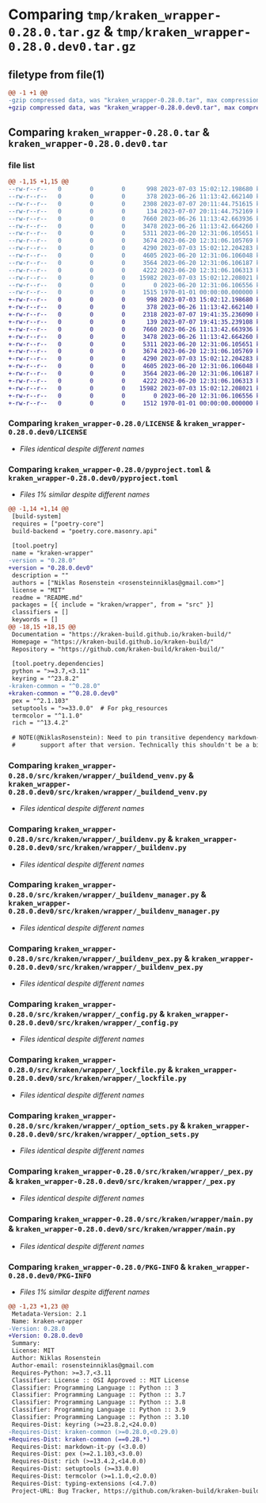 # Comparing `tmp/kraken_wrapper-0.28.0.tar.gz` & `tmp/kraken_wrapper-0.28.0.dev0.tar.gz`

## filetype from file(1)

```diff
@@ -1 +1 @@
-gzip compressed data, was "kraken_wrapper-0.28.0.tar", max compression
+gzip compressed data, was "kraken_wrapper-0.28.0.dev0.tar", max compression
```

## Comparing `kraken_wrapper-0.28.0.tar` & `kraken_wrapper-0.28.0.dev0.tar`

### file list

```diff
@@ -1,15 +1,15 @@
--rw-r--r--   0        0        0      998 2023-07-03 15:02:12.198680 kraken_wrapper-0.28.0/LICENSE
--rw-r--r--   0        0        0      378 2023-06-26 11:13:42.662140 kraken_wrapper-0.28.0/README.md
--rw-r--r--   0        0        0     2308 2023-07-07 20:11:44.751615 kraken_wrapper-0.28.0/pyproject.toml
--rw-r--r--   0        0        0      134 2023-07-07 20:11:44.752169 kraken_wrapper-0.28.0/src/kraken/wrapper/__init__.py
--rw-r--r--   0        0        0     7660 2023-06-26 11:13:42.663936 kraken_wrapper-0.28.0/src/kraken/wrapper/_buildend_venv.py
--rw-r--r--   0        0        0     3478 2023-06-26 11:13:42.664260 kraken_wrapper-0.28.0/src/kraken/wrapper/_buildenv.py
--rw-r--r--   0        0        0     5311 2023-06-20 12:31:06.105651 kraken_wrapper-0.28.0/src/kraken/wrapper/_buildenv_manager.py
--rw-r--r--   0        0        0     3674 2023-06-20 12:31:06.105769 kraken_wrapper-0.28.0/src/kraken/wrapper/_buildenv_pex.py
--rw-r--r--   0        0        0     4290 2023-07-03 15:02:12.204283 kraken_wrapper-0.28.0/src/kraken/wrapper/_config.py
--rw-r--r--   0        0        0     4605 2023-06-20 12:31:06.106048 kraken_wrapper-0.28.0/src/kraken/wrapper/_lockfile.py
--rw-r--r--   0        0        0     3564 2023-06-20 12:31:06.106187 kraken_wrapper-0.28.0/src/kraken/wrapper/_option_sets.py
--rw-r--r--   0        0        0     4222 2023-06-20 12:31:06.106313 kraken_wrapper-0.28.0/src/kraken/wrapper/_pex.py
--rw-r--r--   0        0        0    15982 2023-07-03 15:02:12.208021 kraken_wrapper-0.28.0/src/kraken/wrapper/main.py
--rw-r--r--   0        0        0        0 2023-06-20 12:31:06.106556 kraken_wrapper-0.28.0/src/kraken/wrapper/py.typed
--rw-r--r--   0        0        0     1515 1970-01-01 00:00:00.000000 kraken_wrapper-0.28.0/PKG-INFO
+-rw-r--r--   0        0        0      998 2023-07-03 15:02:12.198680 kraken_wrapper-0.28.0.dev0/LICENSE
+-rw-r--r--   0        0        0      378 2023-06-26 11:13:42.662140 kraken_wrapper-0.28.0.dev0/README.md
+-rw-r--r--   0        0        0     2318 2023-07-07 19:41:35.236090 kraken_wrapper-0.28.0.dev0/pyproject.toml
+-rw-r--r--   0        0        0      139 2023-07-07 19:41:35.239108 kraken_wrapper-0.28.0.dev0/src/kraken/wrapper/__init__.py
+-rw-r--r--   0        0        0     7660 2023-06-26 11:13:42.663936 kraken_wrapper-0.28.0.dev0/src/kraken/wrapper/_buildend_venv.py
+-rw-r--r--   0        0        0     3478 2023-06-26 11:13:42.664260 kraken_wrapper-0.28.0.dev0/src/kraken/wrapper/_buildenv.py
+-rw-r--r--   0        0        0     5311 2023-06-20 12:31:06.105651 kraken_wrapper-0.28.0.dev0/src/kraken/wrapper/_buildenv_manager.py
+-rw-r--r--   0        0        0     3674 2023-06-20 12:31:06.105769 kraken_wrapper-0.28.0.dev0/src/kraken/wrapper/_buildenv_pex.py
+-rw-r--r--   0        0        0     4290 2023-07-03 15:02:12.204283 kraken_wrapper-0.28.0.dev0/src/kraken/wrapper/_config.py
+-rw-r--r--   0        0        0     4605 2023-06-20 12:31:06.106048 kraken_wrapper-0.28.0.dev0/src/kraken/wrapper/_lockfile.py
+-rw-r--r--   0        0        0     3564 2023-06-20 12:31:06.106187 kraken_wrapper-0.28.0.dev0/src/kraken/wrapper/_option_sets.py
+-rw-r--r--   0        0        0     4222 2023-06-20 12:31:06.106313 kraken_wrapper-0.28.0.dev0/src/kraken/wrapper/_pex.py
+-rw-r--r--   0        0        0    15982 2023-07-03 15:02:12.208021 kraken_wrapper-0.28.0.dev0/src/kraken/wrapper/main.py
+-rw-r--r--   0        0        0        0 2023-06-20 12:31:06.106556 kraken_wrapper-0.28.0.dev0/src/kraken/wrapper/py.typed
+-rw-r--r--   0        0        0     1512 1970-01-01 00:00:00.000000 kraken_wrapper-0.28.0.dev0/PKG-INFO
```

### Comparing `kraken_wrapper-0.28.0/LICENSE` & `kraken_wrapper-0.28.0.dev0/LICENSE`

 * *Files identical despite different names*

### Comparing `kraken_wrapper-0.28.0/pyproject.toml` & `kraken_wrapper-0.28.0.dev0/pyproject.toml`

 * *Files 1% similar despite different names*

```diff
@@ -1,14 +1,14 @@
 [build-system]
 requires = ["poetry-core"]
 build-backend = "poetry.core.masonry.api"
 
 [tool.poetry]
 name = "kraken-wrapper"
-version = "0.28.0"
+version = "0.28.0.dev0"
 description = ""
 authors = ["Niklas Rosenstein <rosensteinniklas@gmail.com>"]
 license = "MIT"
 readme = "README.md"
 packages = [{ include = "kraken/wrapper", from = "src" }]
 classifiers = []
 keywords = []
@@ -18,15 +18,15 @@
 Documentation = "https://kraken-build.github.io/kraken-build/"
 Homepage = "https://kraken-build.github.io/kraken-build/"
 Repository = "https://github.com/kraken-build/kraken-build/"
 
 [tool.poetry.dependencies]
 python = ">=3.7,<3.11"
 keyring = "^23.8.2"
-kraken-common = "^0.28.0"
+kraken-common = "^0.28.0.dev0"
 pex = "^2.1.103"
 setuptools = ">=33.0.0"  # For pkg_resources
 termcolor = "^1.1.0"
 rich = "^13.4.2"
 
 # NOTE(@NiklasRosenstein): Need to pin transitive dependency markdown-it under 3.0 because it dropped Python 3.9
 #       support after that version. Technically this shouldn't be a big issue for runtime, but Mypy checks site
```

### Comparing `kraken_wrapper-0.28.0/src/kraken/wrapper/_buildend_venv.py` & `kraken_wrapper-0.28.0.dev0/src/kraken/wrapper/_buildend_venv.py`

 * *Files identical despite different names*

### Comparing `kraken_wrapper-0.28.0/src/kraken/wrapper/_buildenv.py` & `kraken_wrapper-0.28.0.dev0/src/kraken/wrapper/_buildenv.py`

 * *Files identical despite different names*

### Comparing `kraken_wrapper-0.28.0/src/kraken/wrapper/_buildenv_manager.py` & `kraken_wrapper-0.28.0.dev0/src/kraken/wrapper/_buildenv_manager.py`

 * *Files identical despite different names*

### Comparing `kraken_wrapper-0.28.0/src/kraken/wrapper/_buildenv_pex.py` & `kraken_wrapper-0.28.0.dev0/src/kraken/wrapper/_buildenv_pex.py`

 * *Files identical despite different names*

### Comparing `kraken_wrapper-0.28.0/src/kraken/wrapper/_config.py` & `kraken_wrapper-0.28.0.dev0/src/kraken/wrapper/_config.py`

 * *Files identical despite different names*

### Comparing `kraken_wrapper-0.28.0/src/kraken/wrapper/_lockfile.py` & `kraken_wrapper-0.28.0.dev0/src/kraken/wrapper/_lockfile.py`

 * *Files identical despite different names*

### Comparing `kraken_wrapper-0.28.0/src/kraken/wrapper/_option_sets.py` & `kraken_wrapper-0.28.0.dev0/src/kraken/wrapper/_option_sets.py`

 * *Files identical despite different names*

### Comparing `kraken_wrapper-0.28.0/src/kraken/wrapper/_pex.py` & `kraken_wrapper-0.28.0.dev0/src/kraken/wrapper/_pex.py`

 * *Files identical despite different names*

### Comparing `kraken_wrapper-0.28.0/src/kraken/wrapper/main.py` & `kraken_wrapper-0.28.0.dev0/src/kraken/wrapper/main.py`

 * *Files identical despite different names*

### Comparing `kraken_wrapper-0.28.0/PKG-INFO` & `kraken_wrapper-0.28.0.dev0/PKG-INFO`

 * *Files 1% similar despite different names*

```diff
@@ -1,23 +1,23 @@
 Metadata-Version: 2.1
 Name: kraken-wrapper
-Version: 0.28.0
+Version: 0.28.0.dev0
 Summary: 
 License: MIT
 Author: Niklas Rosenstein
 Author-email: rosensteinniklas@gmail.com
 Requires-Python: >=3.7,<3.11
 Classifier: License :: OSI Approved :: MIT License
 Classifier: Programming Language :: Python :: 3
 Classifier: Programming Language :: Python :: 3.7
 Classifier: Programming Language :: Python :: 3.8
 Classifier: Programming Language :: Python :: 3.9
 Classifier: Programming Language :: Python :: 3.10
 Requires-Dist: keyring (>=23.8.2,<24.0.0)
-Requires-Dist: kraken-common (>=0.28.0,<0.29.0)
+Requires-Dist: kraken-common (==0.28.*)
 Requires-Dist: markdown-it-py (<3.0.0)
 Requires-Dist: pex (>=2.1.103,<3.0.0)
 Requires-Dist: rich (>=13.4.2,<14.0.0)
 Requires-Dist: setuptools (>=33.0.0)
 Requires-Dist: termcolor (>=1.1.0,<2.0.0)
 Requires-Dist: typing-extensions (<4.7.0)
 Project-URL: Bug Tracker, https://github.com/kraken-build/kraken-build/issues
```

